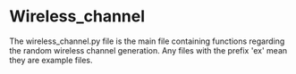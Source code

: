# Wireless_channel
The wireless_channel.py file is the main file containing functions regarding the random wireless channel generation. Any files with the prefix 'ex' mean they are example files.
